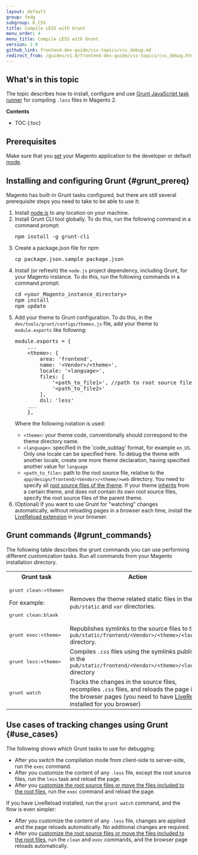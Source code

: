 ```yaml
---
layout: default
group: fedg
subgroup: D_CSS
title: Compile LESS with Grunt
menu_order: 4
menu_title: Compile LESS with Grunt
version: 2.0
github_link: frontend-dev-guide/css-topics/css_debug.md
redirect_from: /guides/v1.0/frontend-dev-guide/css-topics/css_debug.html
---
```


<h2>What's in this topic</h2>

<p>
The topic describes how to install, configure and use <a href="http://gruntjs.com/" target="_blank">Grunt JavaScript task runner</a> for compiling <code>.less</code> files in Magento 2. </p>

**Contents**

* TOC
{:toc}

## Prerequisites 
Make sure that you [set]({{page.baseurl}}config-guide/cli/config-cli-subcommands-mode.html) your Magento application to the developer or default [mode]({{page.baseurl}}config-guide/bootstrap/magento-modes.html).


## Installing and configuring Grunt {#grunt_prereq}

Magento has built-in Grunt tasks configured, but there are still several prerequisite steps you need to take to be able to use it:

<ol>
<li>
Install <a href="https://github.com/joyent/node/wiki/installing-node.js-via-package-manager)" target="_blank">node.js</a> to any location on your machine.
</li>
<li>Install Grunt CLI tool globally. To do this, run the following command in a command prompt:<br>
<pre>
npm install -g grunt-cli
</pre>
</li>
<li>Create a package.json file for npm<br>
<pre>
cp package.json.sample package.json
</pre>
</li>
<li>
Install (or refresh) the <code>node.js</code> project dependency, including Grunt, for your Magento instance. To do this, run the following commands in a command prompt:<br>

<pre>
cd &lt;your_Magento_instance_directory&gt;
npm install
npm update
</pre>
</li>

<li>
Add your theme to Grunt configuration. To do this, in the <code>dev/tools/grunt/configs/themes.js</code> file, add your theme to <code>module.exports</code> like following:
<pre>
module.exports = {
    ...
    &lt;theme&gt;: {
        area: 'frontend',
        name: '&lt;Vendor&gt;/&lt;theme&gt;',
        locale: '&lt;language&gt;', 
        files: [
            '&lt;path_to_file1&gt;', //path to root source file
            '&lt;path_to_file2&gt;'
        ],
        dsl: 'less'
    ...
    },
</pre>

Where the following notation is used:
<ul>
<li>
<code>&lt;theme&gt;</code>: your theme code, conventionally should correspond to the theme directory name.
</li>
<li>
<code>&lt;language&gt;</code>: specified in the 'code_subtag' format, for example <code>en_US</code>. Only one locale can be specified here. To debug the theme with another locale, create one more theme declaration, having specified another value for <code>language</code>
</li>
<li>
<code>&lt;path_to_file&gt;</code>: path to the root source file, relative to the <code>app/design/frontend/&lt;Vendor&gt;/&lt;theme/&gt;web</code> directory. You need to specify all <a href="{{page.baseurl}}frontend-dev-guide/css-topics/css-preprocess.html#css_preprocess_terms" target="_blank">root source files of the theme</a>. If your theme <a href="{{page.baseurl}}frontend-dev-guide/themes/theme-inherit.html" target="_blank">inherits</a> from a certain theme, and does not contain its own root source files, specify the root source files of the parent theme.

</li> 

</ul>
</li>
<li id="livereload">
(Optional) If you want to use Grunt for "watching" changes automatically, without reloading pages in a browser each time, install the <a href="http://livereload.com/extensions/" target="_blank">LiveReload extension</a> in your browser. 

</li>
</ol>


## Grunt commands {#grunt_commands}

The following table describes the grunt commands you can use performing different customization tasks. Run all commands from your Magento installation directory.

<table>
<tr>
<th>
Grunt task
</th>
<th>
Action
</th>
</tr>
<tr>

<td>
<pre>
grunt clean:&lt;theme&gt;
</pre>

For example: 
<pre>
grunt clean:blank
</pre>
</td>
<td>
Removes the theme related static files in the <code>pub/static</code> and <code>var</code> directories.
</td>
</tr>
<tr>

<td>
<pre>
grunt exec:&lt;theme&gt;
</pre>

</td>
<td>
Republishes symlinks to the source files to the <code>pub/static/frontend/&lt;Vendor&gt;/&lt;theme&gt;/&lt;locale&gt;</code> directory.

</td>
</tr>
<tr>
<td>

<pre>
grunt less:&lt;theme&gt;
</pre>
</td>
<td>
Compiles <code>.css</code> files using the symlinks published in the <code>pub/static/frontend/&lt;Vendor&gt;/&lt;theme&gt;/&lt;locale&gt;</code> directory
</td>
</tr>

<tr>

<td>
<pre>
grunt watch
</pre>
</td>
<td>
Tracks the changes in the source files, recompiles <code>.css</code> files, and reloads the page in the browser pages
(you need to have <a href="#livereload">LiveReload</a> installed for you browser)
</td>
</tr>
</table>

## Use cases of tracking changes using Grunt {#use_cases}

The following shows which Grunt tasks to use for debugging:

<ul>
<li>After you switch the compilation mode from client-side to server-side, run the <code>exec</code> command.</li>
<li>
After you customize the content of any <code>.less</code> file, except the root source files, run the <code>less</code> task and reload the page. </li>

<li>After you <a href="#css_exception">customize the root source files or move the files included to the root files</a>, run the <code>exec</code> command and reload the page.</li>


</ul>

If you have LiveReload installed, run the <code>grunt watch</code> command, and the flow is even simpler:
<ul>
<li>
After you customize the content of any <code>.less</code> file, changes are applied and the page reloads automatically. No additional changes are required.</li>

<li>After you <a href="#css_exception">customize the root source files or move the files included to the root files</a>, run the <code>clean</code> and <code>exec</code> commands, and the browser page reloads automatically.</li>

</ul>
